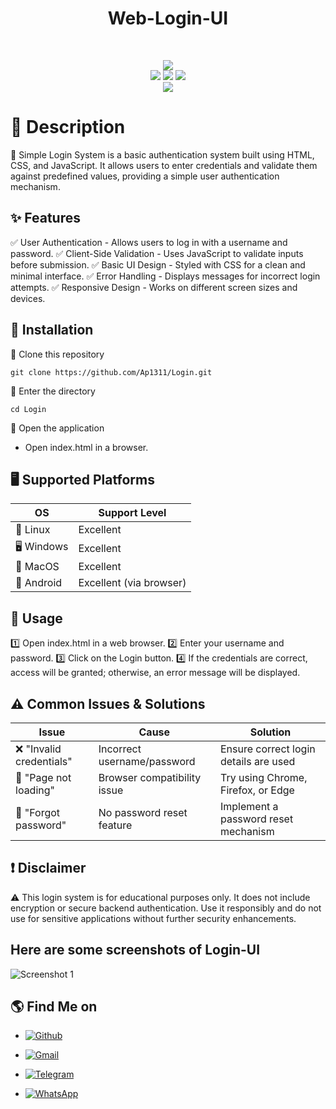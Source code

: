 <!DOCTYPE html>
<html lang="en">
<head>
    <meta charset="UTF-8">
    <meta name="viewport" content="width=device-width, initial-scale=1.0">
</head>
<body>

<h1 align="center">Web-Login-UI</h1><br>
<p align="center">
    <img src="https://img.shields.io/badge/Version-1.0-green?style=for-the-badge"><br>
    <img src="https://img.shields.io/badge/Written%20In-HTML-blue?style=flat-square">
    <img src="https://img.shields.io/badge/Written%20In-CSS-blue?style=flat-square">
    <img src="https://img.shields.io/badge/Written%20In-JS-blue?style=flat-square"><br>
    <img src="https://img.shields.io/badge/Author-AaravShah-purple?style=flat-square">
</p></body></html>

# 📜 Description
📝 Simple Login System is a basic authentication system built using HTML, CSS, and JavaScript. It allows users to enter credentials and validate them against predefined values, providing a simple user authentication mechanism.

## ✨ Features

✅ User Authentication - Allows users to log in with a username and password.
✅ Client-Side Validation - Uses JavaScript to validate inputs before submission.
✅ Basic UI Design - Styled with CSS for a clean and minimal interface.
✅ Error Handling - Displays messages for incorrect login attempts.
✅ Responsive Design - Works on different screen sizes and devices.

## 🔧 Installation

📌 Clone this repository

```git clone https://github.com/Ap1311/Login.git```

📌 Enter the directory

```cd Login```

📌 Open the application

- Open index.html in a browser.

## 🖥️ Supported Platforms

OS          | Support Level
------------|--------------
🐧 Linux   | Excellent
🖥️ Windows | Excellent
🍏 MacOS   | Excellent
📱 Android | Excellent (via browser)

## 🚀 Usage

1️⃣ Open index.html in a web browser.
2️⃣ Enter your username and password.
3️⃣ Click on the Login button.
4️⃣ If the credentials are correct, access will be granted; otherwise, an error message will be displayed.

## ⚠️ Common Issues & Solutions

Issue                     | Cause                       | Solution
--------------------------|-----------------------------|---------
❌ "Invalid credentials" | Incorrect username/password | Ensure correct login details are used
🔄 "Page not loading"    | Browser compatibility issue | Try using Chrome, Firefox, or Edge
🔢 "Forgot password"     | No password reset feature   | Implement a password reset mechanism


## ❗ Disclaimer

⚠️ This login system is for educational purposes only. It does not include encryption or secure backend authentication. Use it responsibly and do not use for sensitive applications without further security enhancements.

## Here are some screenshots of Login-UI
<img src="https://github.com/Ap1311/Login/blob/972f060a8717f3ed682c51f01190f6f26989c6f4/other/img.png" alt="Screenshot 1"><br>

## 🌎 Find Me on


- [![Github](https://img.shields.io/badge/Github-Aarav-white?style=for-the-badge&logo=github)](https://github.com/Ap1311/)

- [![Gmail](https://img.shields.io/badge/Gmail-Aarav-red?style=for-the-badge&logo=gmail)](mailto:aaravprogrammers@gmail.com)

- [![Telegram](https://img.shields.io/badge/Telegram-Aarav-skyblue?style=for-the-badge&logo=telegram)](https://t.me/aaravprogrammers)
  
- [![WhatsApp](https://img.shields.io/badge/WhatsApp-Aarav-green?style=for-the-badge&logo=whatsapp)](https://wa.me/+919429252709)

